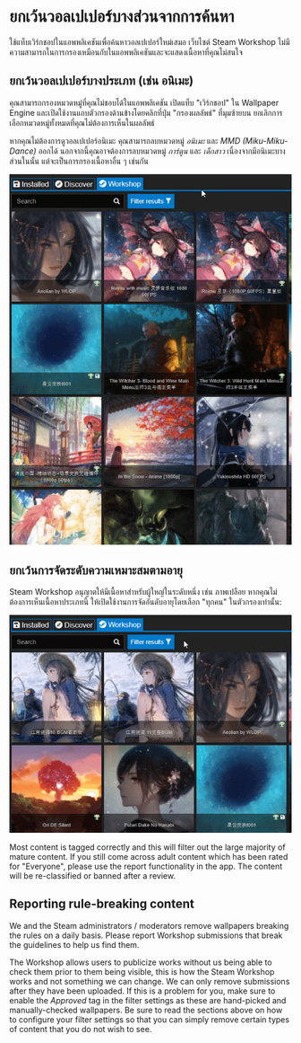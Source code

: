 # ยกเว้นวอลเปเปอร์บางส่วนจากการค้นหา

ใช้แท็บเวิร์กชอปในแอพพลิเคชันเพื่อค้นหาวอลเปเปอร์ใหม่เสมอ เว็บไซต์ Steam Workshop ไม่มีความสามารถในการกรองเหมือนกับในแอพพลิเคชันและจะแสดงเนื้อหาที่คุณไม่สนใจ

## ยกเว้นวอลเปเปอร์บางประเภท (เช่น อนิเมะ)

คุณสามารถกรองหมวดหมู่ที่คุณไม่ชอบได้ในแอพพลิเคชัน เปิดแท็บ "เวิร์กชอป" ใน Wallpaper Engine และเปิดใช้งานแถบตัวกรองด้านข้างโดยคลิกที่ปุ่ม "กรองผลลัพธ์" ที่มุมซ้ายบน ยกเลิกการเลือกหมวดหมู่ทั้งหมดที่คุณไม่ต้องการเห็นในผลลัพธ์

หากคุณไม่ต้องการดูวอลเปเปอร์อนิเมะ คุณสามารถลบหมวดหมู่ *อนิเมะ* และ *MMD (Miku-Miku-Dance)* ออกได้ นอกจากนี้คุณอาจต้องการลบหมวดหมู่ *การ์ตูน* และ *เด็กสาว* เนื่องจากมีอนิเมะบางส่วนในนั้น แต่จะเป็นการกรองเนื้อหาอื่น ๆ เช่นกัน

![Deselect all categories you do not like in the filter sidebar](./categories.gif)

## ยกเว้นการจัดระดับความเหมาะสมตามอายุ

Steam Workshop อนุญาตให้มีเนื้อหาสำหรับผู้ใหญ่ในระดับหนึ่ง เช่น ภาพเปลือย หากคุณไม่ต้องการเห็นเนื้อหาประเภทนี้ ให้เปิดใช้งานการจัดอันดับอายุโดยเลือก "ทุกคน" ในตัวกรองเท่านั้น:

![Deslect the "Mature" and "Questionable" age rating in the filter sidebar](./ageratings.gif)

Most content is tagged correctly and this will filter out the large majority of mature content. If you still come across adult content which has been rated for "Everyone", please use the report functionality in the app. The content will be re-classified or banned after a review.

## Reporting rule-breaking content

We and the Steam administrators / moderators remove wallpapers breaking the rules on a daily basis. Please report Workshop submissions that break the guidelines to help us find them.

The Workshop allows users to publicize works without us being able to check them prior to them being visible, this is how the Steam Workshop works and not something we can change. We can only remove submissions after they have been uploaded. If this is a problem for you, make sure to enable the *Approved* tag in the filter settings as these are hand-picked and manually-checked wallpapers. Be sure to read the sections above on how to configure your filter settings so that you can simply remove certain types of content that you do not wish to see.